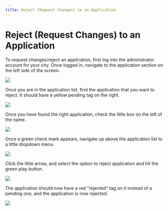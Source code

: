 ```yaml
---
title: Reject (Request Changes) to an Application
---
```

# Reject (Request Changes) to an Application

To request changes/reject an application, first log into the administrator account for your city. Once logged in, navigate to the application section on the left side of the screen.

![](/images/uploads/screen-shot-2019-11-05-at-1.05.07-pm.png)

Once you are in the application list, find the application that you want to reject. It should have a yellow pending tag on the right.

![](/images/uploads/screen-shot-2019-11-12-at-1.16.50-pm.png)

Once you have found the right application, check the little box on the left of the name.

![](/images/uploads/screen-shot-2019-11-05-at-1.23.57-pm.png)

Once a green check mark appears, navigate up above the application list to a little dropdown menu.

![](/images/uploads/screen-shot-2019-11-05-at-1.32.34-pm.png)

Click the little arrow, and select the option to reject application and hit the green play button.

![](/images/uploads/screen-shot-2019-11-12-at-1.21.37-pm.png)

The application should now have a red "rejected" tag on it instead of a pending one, and the application is now rejected.

![](/images/uploads/screen-shot-2019-11-12-at-1.24.07-pm.png)
